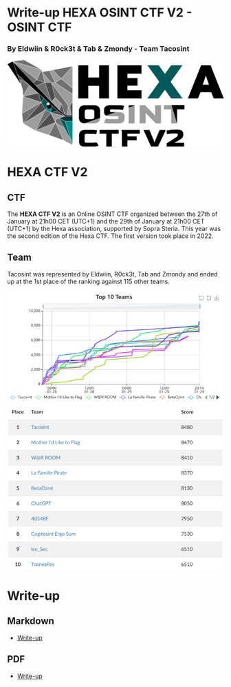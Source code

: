 # Write-up HEXA OSINT CTF V2 - OSINT CTF

### By Eldwiin & R0ck3t & Tab & Zmondy - Team Tacosint

<img src="https://raw.githubusercontent.com/Tacosint/HEXA_CTF_V2/master/images/image65.png" width="650" alt="Logo HEXA CTF V2"/>

# HEXA CTF V2
## CTF
The **HEXA CTF V2** is an Online OSINT CTF organized between the 27th of January at 21h00 CET (UTC+1) and the 29th of
January at 21h00 CET (UTC+1) by the Hexa association, supported by Sopra Steria. This year was the second edition of the
Hexa CTF. The first version took place in 2022.

## Team
Tacosint was represented by Eldwiin, R0ck3t, Tab and Zmondy and ended up at the 1st place of the ranking against 115
other teams.

<img src="https://raw.githubusercontent.com/Tacosint/HEXA_CTF_V2/master/images/image1.png" alt=""/>
<br/>
<img src="https://raw.githubusercontent.com/Tacosint/HEXA_CTF_V2/master/images/image78.png" alt=""/>

# Write-up
## Markdown
  - [Write-up](https://github.com/Tacosint/HEXA_CTF_V2/blob/master/writeup.md)
## PDF
  - [Write-up](https://raw.githubusercontent.com/Tacosint/HEXA_CTF_V2/master/Write-up_HEXA-CTF-V2_Tacosint.pdf)
